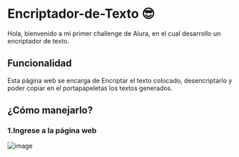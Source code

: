 # Encriptador-de-Texto 😎
Hola, bienvenido a mi primer challenge de Alura, en el cual desarrollo un encriptador de texto.
## Funcionalidad
Esta página web se encarga de Encriptar el texto colocado, desencriptarlo y poder copiar en el portapapeletas los textos generados.
## ¿Cómo manejarlo?
### 1.Ingrese a la página web
![image](https://github.com/user-attachments/assets/3155a414-3e79-42e1-bdaa-81c6a5690e60)

